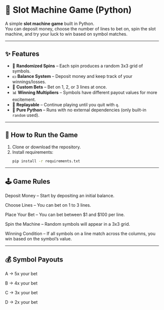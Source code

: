 # 🎰 Slot Machine Game (Python)

A simple **slot machine game** built in Python.  
You can deposit money, choose the number of lines to bet on, spin the slot machine, and try your luck to win based on symbol matches.

---

## ✨ Features

- 🎲 **Randomized Spins** – Each spin produces a random 3x3 grid of symbols.  
- 💵 **Balance System** – Deposit money and keep track of your winnings/losses.  
- 🎯 **Custom Bets** – Bet on 1, 2, or 3 lines at once.  
- 📊 **Winning Multipliers** – Symbols have different payout values for more excitement.  
- 🔄 **Replayable** – Continue playing until you quit with `q`.  
- 🐍 **Pure Python** – Runs with no external dependencies (only built-in `random` used).  

---

## 🚀 How to Run the Game

1. Clone or download the repository.
2. Install requirements:
   ```bash
   pip install -r requirements.txt

---

## 🕹️ Game Rules

Deposit Money – Start by depositing an initial balance.

Choose Lines – You can bet on 1 to 3 lines.

Place Your Bet – You can bet between $1 and $100 per line.

Spin the Machine – Random symbols will appear in a 3x3 grid.

Winning Condition – If all symbols on a line match across the columns, you win based on the symbol’s value.


---

## 💰 Symbol Payouts

A → 5x your bet

B → 4x your bet

C → 3x your bet

D → 2x your bet